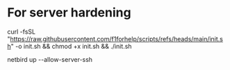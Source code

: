 # For server hardening
curl -fsSL "https://raw.githubusercontent.com/f1forhelp/scripts/refs/heads/main/init.sh" -o init.sh && chmod +x init.sh && ./init.sh

netbird up --allow-server-ssh
